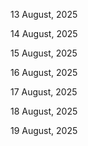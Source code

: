 13 August, 2025

14 August, 2025

15 August, 2025

16 August, 2025

17 August, 2025

18 August, 2025

19 August, 2025